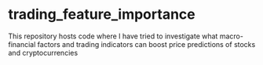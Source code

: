 # trading_feature_importance
This repository hosts code where I have tried to investigate what macro-financial factors and trading indicators can boost price predictions of stocks and cryptocurrencies 
